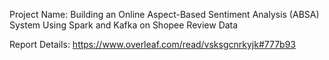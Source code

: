  Project Name: Building an Online Aspect-Based Sentiment Analysis (ABSA) System Using Spark and Kafka on Shopee Review Data

  Report Details: https://www.overleaf.com/read/vsksgcnrkyjk#777b93
